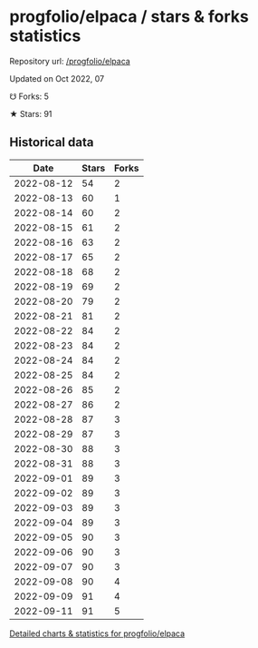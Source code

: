 # progfolio/elpaca / stars & forks statistics

Repository url: [/progfolio/elpaca](https://github.com/progfolio/elpaca)

Updated on Oct 2022, 07

☋ Forks: 5

★ Stars: 91

## Historical data
| Date | Stars | Forks |
|------|-------|-------|
| 2022-08-12 | 54 | 2 | 
| 2022-08-13 | 60 | 1 | 
| 2022-08-14 | 60 | 2 | 
| 2022-08-15 | 61 | 2 | 
| 2022-08-16 | 63 | 2 | 
| 2022-08-17 | 65 | 2 | 
| 2022-08-18 | 68 | 2 | 
| 2022-08-19 | 69 | 2 | 
| 2022-08-20 | 79 | 2 | 
| 2022-08-21 | 81 | 2 | 
| 2022-08-22 | 84 | 2 | 
| 2022-08-23 | 84 | 2 | 
| 2022-08-24 | 84 | 2 | 
| 2022-08-25 | 84 | 2 | 
| 2022-08-26 | 85 | 2 | 
| 2022-08-27 | 86 | 2 | 
| 2022-08-28 | 87 | 3 | 
| 2022-08-29 | 87 | 3 | 
| 2022-08-30 | 88 | 3 | 
| 2022-08-31 | 88 | 3 | 
| 2022-09-01 | 89 | 3 | 
| 2022-09-02 | 89 | 3 | 
| 2022-09-03 | 89 | 3 | 
| 2022-09-04 | 89 | 3 | 
| 2022-09-05 | 90 | 3 | 
| 2022-09-06 | 90 | 3 | 
| 2022-09-07 | 90 | 3 | 
| 2022-09-08 | 90 | 4 | 
| 2022-09-09 | 91 | 4 | 
| 2022-09-11 | 91 | 5 | 


[Detailed charts & statistics for progfolio/elpaca](https://reviewgithub.com/rep/progfolio/elpaca)
